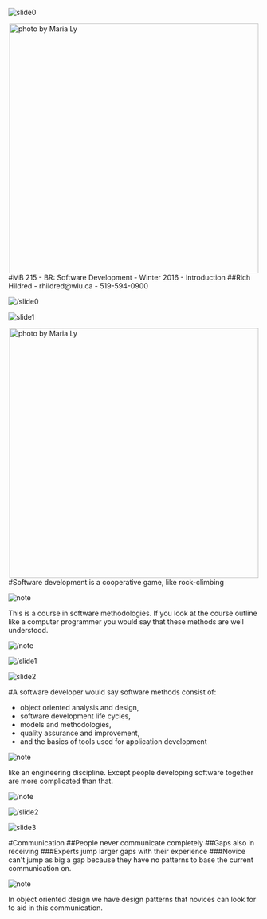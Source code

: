 ![slide0](slidestart://?class="step+slide"+data-x="-1000"+data-y="-1500")

<img src="https://farm4.staticflickr.com/3311/3476708671_bf2c5d860a_b_d.jpg" title="photo by Maria Ly" style="height: 500px;margin: 0 auto;display:block" />
#MB 215 - BR: Software Development - Winter 2016 - Introduction
##Rich Hildred - rhildred@wlu.ca - 519-594-0900

![/slide0](slideend://)

![slide1](slidestart://?class="step+slide"+data-x="-1000"+data-y="-800")

<img src="https://farm4.staticflickr.com/3311/3476708671_bf2c5d860a_b_d.jpg" title="photo by Maria Ly" style="height: 500px;margin: 0 auto;display:block" />
#Software development is a cooperative game, like rock-climbing

![note](slidenotestart://)

This is a course in software methodologies. If you look at the course outline like a computer programmer you would say that these methods are well understood.

![/note](slidenoteend://)

![/slide1](slideend://)

![slide2](slidestart://?class="step+slide"+data-x="-1000"+data-y="-100")

#A software developer would say software methods consist of:
* object oriented analysis and design, 
* software development life cycles, 
* models and methodologies, 
* quality assurance and improvement, 
* and the basics of tools used for application development

![note](slidenotestart://)

like an engineering discipline. Except people developing software together are more complicated than that.

![/note](slidenoteend://)

![/slide2](slideend://)

![slide3](slidestart://?class="step+slide"+data-x="-1000"+data-y="600")

#Communication
##People never communicate completely
##Gaps also in receiving
###Experts jump larger gaps with their experience
###Novice can't jump as big a gap because they have no patterns to base the current communication on.

![note](slidenotestart://)

In object oriented design we have design patterns that novices can look for to aid in this communication.